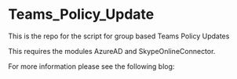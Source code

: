 # Teams_Policy_Update
This is the repo for the script for group based Teams Policy Updates

This requires the modules AzureAD and SkypeOnlineConnector. 

For more information please see the following blog: 
